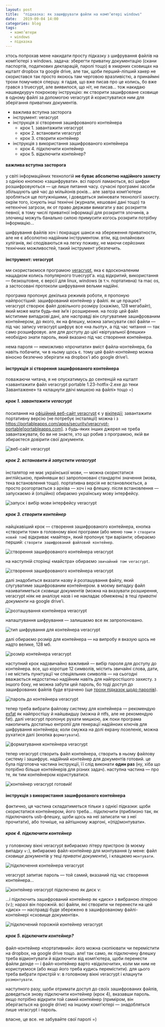 ```yaml
---
layout: post
title:  "підказка: як зашифрувати файли на комп’ютері windows"
date:   2019-09-04 14:00
categories: blog
tags: 
  - комп’ютери
  - windows
  - підказка
---
```


хтось попрохав мене накидати просту підказку з шифрування файлів на комп’ютері з windows. задача: зберегти приватну документацію (скани паспортів, податкових декларацій, паролі тощо) в хмарних сховищах на кшталт dropbox та google drive, але так, щоби перший-ліпший хакер не скористався так просто якоюсь там черговою вразливістю, а принаймні трохи помучився спершу. я гадав, що вже писав про це колись, бо вже грався з truecrypt, але виявилося, що ніт, не писав… тож накидаю нашвидкуруч покрокову інструкцію: як створити зашифроване сховище в одному файлі за допомогою veracrypt й користуватися ним для зберігання приватних документів.

* важлива вступна засторога
* інструмент: veracrypt
* інструкція зі створення зашифрованого контейнера
    * крок 1. завантажити veracrypt
    * крок 2. встановити veracrypt
    * крок 3. створити контейнер
* інструкція з використання зашифрованого контейнера
    * крок 4. підключити контейнер
    * крок 5. відключити контейнер?


#### важлива вступна засторога

у світі інформаційних технологій **не буває абсолютно надійного захисту** з однією кнопкою «зашифрувати». всі паролі ламаються, всі шифри розшифровуються — це лише питання часу. сучасні програмні засоби збільшують цей час до мільйонів років… але завтра комп’ютери зробляться ще потужнішими, і доведеться змінювати технології захисту. окрім того, існують інші технічні (журнали, кешовані дані тощо) та нетехнічні загрози, як от право держави вимагати у вас розкриття певної, в тому числі приватної інформації для розкриття злочинів, а злочинці можуть банально силою примусити когось розкрити потрібну інформацію…

шифрування файлів хоч і покращує шанси на збереження приватности, але не є абсолютно надійним інструментом. втім, від онлайнових хуліганів, які сподіваються на легку поживу, не маючи серйозних технічних можливостей, такий інструмент убезпечить.


#### інструмент: veracrypt

ми скористаємося програмою [veracrypt](https://uk.wikipedia.org/wiki/VeraCrypt), яка є вдосконаленим нащадком колись популярного truecrypt’а. код відкритий, використання — безкоштовне, є версії для linux, windows (в т.ч. портативна) та mac os, а застосовані протоколи шифрування вельми надійні. 

програма пропонує декілька режимів роботи, я пропоную найпростіший: зашифрований контейнер у файлі. як це працює? veracrypt створює файл довільного розміру (скажімо, 128 мегабайт), який може мати будь-яке ім’я і розширення. на позір цей файл міститиме випадкові дані, але насправді він слугуватиме зашифрованим контейнером, до якого, як на флешку, можна записувати свої файли — під час запису veracrypt шифрує все «на льоту», а під час читання — так само розшифровує. але для доступу до цієї «віртуальної флешки» необхідно знати пароль, який вказано під час створення контейнера.

нема пароля — неможливо «прочитати» вміст файла-контейнера, ба навіть побачити, чи в ньому щось є. тому цей файл-контейнер можна віносно безпечно зберігати на dropbox’і або google drive’і.


#### інструкція зі створення зашифрованого контейнера

поважаючи читача, я не опускатимусь до сентенцій на кшталт «завантажити файл veracrypt portable 1.23-hotfix-2.exe до теки Завантажене» та «клацнути двічі мишкою на файлі» тощо =) 


##### крок 1. завантажити veracrypt

посилання на [офіційний веб-сайт veracrypt](https://www.veracrypt.fr) є у [вікіпедії](https://uk.wikipedia.org/wiki/VeraCrypt); завантажити портативну версію (не потребує інсталяції) можна і з https://portableapps.com/apps/security/veracrypt-portable[portableapps.com]. з будь-яких інших джерел не треба завантажувати, бо ви не знаєте, хто що робив з програмою, якій ви збираєтеся довірити свої документи.

![веб-сайт veracrypt](/assets/images/2019/2019-09-04-veracrypt-01.jpg)


##### крок 2. встановити й запустити veracrypt

інсталятор не має української мови, — можна скористатися англійською, прийнявши всі запропоновані стандартні значення (мова, тека встановлення тощо). портативна версія не встановлюється, а просто розгортається з архіва — хоч і на флешку. після встановлення — запускаємо й (опційно) обираємо українську мову інтерфейсу.

![запуск і вибір мови інтерфейсу veracrypt](/assets/images/2019/2019-09-04-veracrypt-02.jpg)


##### крок 3. створити контейнер

найцікавіший крок — створення зашифрованого контейнера, кнопка «створити том» в головному вікні програми (або меню `томи` > `створити новий том`) відкриває «майтер», який пропонує три варіанти; обираємо перший: `створити зашифрований файловий контейнер`.

![створення зашифрованого контейнера veracrypt](/assets/images/2019/2019-09-04-veracrypt-03.jpg)

на наступній сторінці «майстра» обираємо `звичайний том veracrypt`.

![створення зашифрованого контейнера veracrypt](/assets/images/2019/2019-09-04-veracrypt-04.jpg)

далі знадобиться вказати назву й розташування файлу, який слугуватиме зашифрованим контейнером. в моєму випадку файл називатиметься *сховище документів* (можна на вказувати розширення, veracrypt ніяк не аналізує назв і не накладає обмежень) в теці *приватні документи* на google drive’і.

![розташування контейнера veracrypt](/assets/images/2019/2019-09-04-veracrypt-05.jpg)

налаштування шифрування — залишаємо все як запропоновано.

![тип шифрування для контейнера veracrypt](/assets/images/2019/2019-09-04-veracrypt-06.jpg)

далі обираємо розмір для контейнера — на випробу я вказую щось не надто велике, 128 мб.

![розмір контейнера veracrypt](/assets/images/2019/2019-09-04-veracrypt-07.jpg)

наступний крок надзвичайно важливий — вибір пароля для доступу до контейнера. все, що коротше 12 символів, містить звичайні слова, дати, і не містить пунктуації чи спеціяльних символів — на сьогодні вважається недостатньо надійним навіть для найпростішого захисту. з іншого боку, не можна забути цей пароль, бо тоді доступ до зашифрованих файлів буде втрачено (ще [трохи підказок щодо паролів](https://blog.tivasyk.info/2019/01/22/blog-post_88.html)).

![пароль до контейнера veracrypt](/assets/images/2019/2019-09-04-veracrypt-08.jpg)

тепер треба вибрати файлову систему для контейнера — рекомендую [exfat](https://uk.wikipedia.org/wiki/ExFAT) як найпростішу й найшвидшу (можна й ntfs, але не рекомендую fat). далі veracrypt пропонує рухати мишкою, аж поки програма накопичить достатньо ентропії для генерації надійноих ключів для шифрування контейнера; коли смужка на долі екрану позеленіє, можна рухатися далі (кнопка `форматувати`).

![форматування контейнера veracrypt](/assets/images/2019/2019-09-04-veracrypt-09.jpg)

тепер veracrypt створить файл контейнера, створить в ньому файлову систему і зашифрує. надійний контейнер для документів готовий. це була підготовча частина інструкції, її слід виконати **один раз** (ну, хіба що потрібно більше контейнерів для різних задач). наступна частина — про те, як тим контейнером користуватися.

![контейнер veracrypt готовий!](/assets/images/2019/2019-09-04-veracrypt-10.jpg)

#### інструкція з використання зашифрованого контейнера

фактично, ця частина складатиметься тільки з однієї підказки: щоби скористатися контейнером, його треба… підключити (приблизно так, як підключають usb-флешку, щоби щось на неї записати чи з неї прочитати), або точніше, на айтішному жаргоні, «(під)монтувати».

##### крок 4. підключити контейнер

у головному вікні veracrypt вибираємо літеру пристрою (в моєму випадку `v:`), вибираємо файл-контейнер для монтування (у мене: файл *сховище документів* у теці *приватні документи*), і клацаємо `монтувати`.

![підключення контейнера veracrypt](/assets/images/2019/2019-09-04-veracrypt-11.jpg)

veracrypt запитає пароль — той самий, вказаний під час створення контейнера…

![контейнер veracrypt підключено як диск v:](/assets/images/2019/2019-09-04-veracrypt-12.jpg)

…і підключить зашифрований контейнер як «диск» з вибраною літерою (v:); наразі він порожній. всі файли, які створити чи перенести на цей «диск» — насправді буде збережено в зашифрованому файлі-контейнері «сховище документів».

![підключений порожній контейнер veracrypt](/assets/images/2019/2019-09-04-veracrypt-13.jpg)


##### крок 5. відключити контейнер?

файл-контейнер «портативний»: його можна скопіювати чи перемістити на dropbox, на google drive тощо. але! так само, як підключену флешку треба відмонтувати й відключити від комп’ютера, щоби перенести файли деінде — і файл-контейнер варто «відключити», коли ми ним не користуємося (або якщо його треба кудись перемістити). для цього треба вибрати пристрій v: в головному вікні veracrypt і клацнути `розмонтувати`.

наступного разу, щоби отримати доступ до своїх зашифрованих файлів, доведеться знову підключити контейнер (крок 4), вказавши пароль. якщо потрібно відкрити той самий контейнер (приміром, він зберігається на google drive) на іншому комп’ютері — знадобляться лише veracrypt і пароль.

власне, це все. не забувайте свої паролі =)